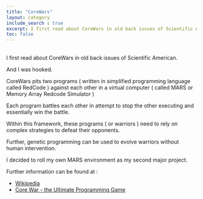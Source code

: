 ```yaml
---
title: "CoreWars"
layout: category
include_search : true
excerpt: I first read about CoreWars in old back issues of Scientific American.
toc: false
---
```

<!--
![pMARS screenshot](/assets/images/pmarssdl.png "pMARS screenshot")

Photo credit : [Wikipedia](https://en.wikipedia.org/wiki/MicroBee "Wikipedia")-->

\
I first read about CoreWars in old back issues of Scientific American.

And I was hooked.

CoreWars pits two programs ( written in simplified programming language called RedCode ) against each other in a virtual computer ( called MARS or Memory Array Redcode Simulator )

Each program battles each other in attempt to stop the other executing and essentially win the battle.

Within this framework, these programs ( or warriors ) need to rely on complex strategies to defeat their opponents.  

Further,  genetic programming can be used to evolve warriors without human intervention.

I decided to roll my own MARS environment as my second major project.

Further information can be found at :

- [Wikipedia](https://en.wikipedia.org/wiki/Core_War "Wikipedia")
- [Core War - the Ultimate Programming Game](https://corewar.co.uk/ "Core War - the Ultimate Programming Game")


